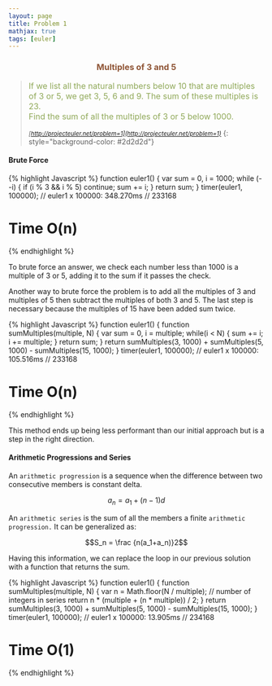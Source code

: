 ```yaml
---
layout: page
title: Problem 1
mathjax: true
tags: [euler]
---
```


<h3 style="color: #8f5536; text-align: center">Multiples of 3 and 5</h3>

> <small><span style="font-size: 1rem; color: #90a959">If we list all the natural numbers below 10 that are multiples of 3 or 5, we get 3, 5, 6 and 9. The sum of these multiples is 23.<br>
> Find the sum of all the multiples of 3 or 5 below 1000.</span><br><br>
> <cite>[http://projecteuler.net/problem=1](http://projecteuler.net/problem=1)</cite></small>
{: style="background-color: #2d2d2d"}

#### Brute Force

{% highlight Javascript %}
function euler1() {
  var sum = 0,
      i = 1000;
  while (--i) {
    if (i % 3 && i % 5)
      continue;
    sum += i;
  }
  return sum;
}
timer(euler1, 100000);
// euler1 x 100000: 348.270ms
// 233168

# Time O(n)
{% endhighlight %}

To brute force an answer, we check each number less than 1000 is a multiple of 3 or 5, adding it to the sum if it passes the check.

Another way to brute force the problem is to add all the multiples of 3 and multiples of 5 then subtract the multiples of both 3 and 5. The last step is necessary because the multiples of 15 have been added sum twice.

{% highlight Javascript %}
function euler1() {
  function sumMultiples(multiple, N) {
    var sum = 0,
        i = multiple;
    while(i < N) {
      sum += i;
      i += multiple;
    }
    return sum;
  }
  return sumMultiples(3, 1000) + sumMultiples(5, 1000) - sumMultiples(15, 1000);
}
timer(euler1, 100000);
// euler1 x 100000: 105.516ms
// 233168

# Time O(n)
{% endhighlight %}

This method ends up being less performant than our initial approach but is a step in the right direction.

#### Arithmetic Progressions and Series

An `arithmetic progression` is a sequence when the difference between two consecutive members is constant delta.

$$a_n = a_1 + (n-1)d$$

An `arithmetic series` is the sum of all the members a finite `arithmetic progression.` It can be generalized as:

$$S_n = \frac {n(a_1+a_n)}2$$

Having this information, we can replace the loop in our previous solution with a function that returns the sum.

{% highlight Javascript %}
function euler1() {
  function sumMultiples(multiple, N) {
    var n = Math.floor(N / multiple); // number of integers in series
    return n * (multiple + (n * multiple)) / 2;
  }
  return sumMultiples(3, 1000) + sumMultiples(5, 1000) - sumMultiples(15, 1000);
}
timer(euler1, 100000);
// euler1 x 100000: 13.905ms
// 234168

# Time O(1)
{% endhighlight %}

